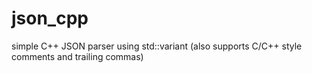 # json_cpp
 simple C++ JSON parser using std::variant (also supports C/C++ style comments and trailing commas)
